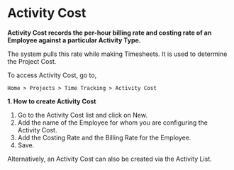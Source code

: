 # Activity Cost 

**Activity Cost records the per-hour billing rate and costing rate of an Employee against a particular Activity Type.**

The system pulls this rate while making Timesheets. It is used to determine the Project Cost.

To access Activity Cost, go to,

`Home > Projects > Time Tracking > Activity Cost`

**1. How to create Activity Cost**

1. Go to the Activity Cost list and click on New.
2. Add the name of the Employee for whom you are configuring the Activity Cost.
3. Add the Costing Rate and the Billing Rate for the Employee.
4. Save.

Alternatively, an Activity Cost can also be created via the Activity List.

